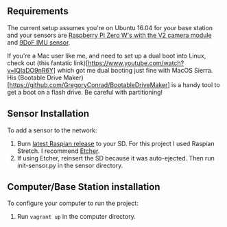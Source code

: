 ## Requirements

The current setup assumes you're on Ubuntu 16.04 for your base station and your sensors are [Raspberry Pi Zero W's with the V2 camera module](https://www.adafruit.com/product/3415) and [9DoF IMU sensor](https://www.adafruit.com/product/2472).

If you're a Mac user like me, and need to set up a dual boot into Linux, check out (this fantatic link)[https://www.youtube.com/watch?v=IQIaDO9nR6Y] which got me dual booting just fine with MacOS Sierra.  His (Bootable Drive Maker)[https://github.com/GregoryConrad/BootableDriveMaker] is a handy tool to get a boot on a flash drive.  Be careful with partitioning!

## Sensor Installation

To add a sensor to the network:

1. Burn [latest Raspian release](https://www.raspberrypi.org/downloads/raspbian/) to your SD.  For this project I used Raspian Stretch.  I recommend [Etcher](https://etcher.io/).
2. If using Etcher, reinsert the SD because it was auto-ejected.  Then run init-sensor.py in the sensor directory.

## Computer/Base Station installation

To configure your computer to run the project:

1. Run `vagrant up` in the computer directory.